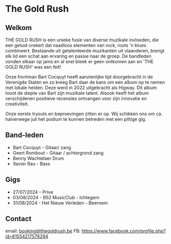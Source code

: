 # The Gold Rush

## Welkom

THE GOLD RUSH is een unieke fusie van diverse muzikale invloeden, die een geluid creëert dat naadloos elementen van rock, roots 'n blues combineert.
Bestaande uit getalenteerde muzikanten uit vlaanderen, brengt elk lid een schat aan ervaring en passie naar de groep.
De bandleden vonden elkaar op jams en al snel bleek er geen ontkomen aan en 'THE GOLD RUSH' was een feit!

Onze frontman Bart Cocquyt heeft aanzienlijke tijd doorgebracht in de Verenigde Staten en zo
kreeg Bart daar de kans om een album op te nemen met lokale helden. 
Deze werd in 2022 uitgebracht als Higway. 
Dit album toont de diepte van Bart zijn muzikale talent.
Alsook heeft het album verschijdenen positieve recensies ontvangen voor zijn innovatie en creativiteit.

Onze eerste tryouts en beproevingen zitten er op.
Wij schikken ons om ca. halverwege juli het podium te kunnen betreden met een pittige gig.

## Band-leden

- Bart Cocquyt - Gitaar/ zang
- Geert Rombout - Gitaar / achtergrond zang
- Benny Wachtelaer Drum
- Xavier Rau - Bass

## Gigs

- 27/07/2024 - Prive
- 03/08/2024 - B52 MusicClub - Ichtegem
- 31/08/2024 - Het Nieuw Verleden - Beernem

## Contact

email: booking@thegoldrush.be
FB: https://www.facebook.com/profile.php?id=61554217576294

